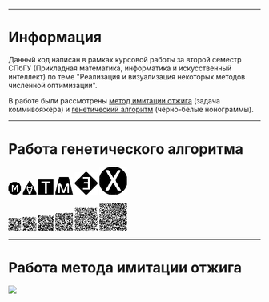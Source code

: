 ___
# Информация
Данный код написан в рамках курсовой работы за второй семестр СПбГУ (Прикладная математика, информатика и искусственный интеллект) по теме "Реализация и визуализация некоторых методов численной оптимизации".

В работе были рассмотрены [метод имитации отжига](https://ru.wikipedia.org/wiki/%D0%90%D0%BB%D0%B3%D0%BE%D1%80%D0%B8%D1%82%D0%BC_%D0%B8%D0%BC%D0%B8%D1%82%D0%B0%D1%86%D0%B8%D0%B8_%D0%BE%D1%82%D0%B6%D0%B8%D0%B3%D0%B0) (задача коммивояжёра) и [генетический алгоритм](https://ru.wikipedia.org/wiki/%D0%93%D0%B5%D0%BD%D0%B5%D1%82%D0%B8%D1%87%D0%B5%D1%81%D0%BA%D0%B8%D0%B9_%D0%B0%D0%BB%D0%B3%D0%BE%D1%80%D0%B8%D1%82%D0%BC) (чёрно-белые нонограммы).
___
# Работа генетического алгоритма

![](TestGen/m_m.png)
![](TestGen/A.png)
![](TestGen/T.png)
![](TestGen/M.png)
![](TestGen/E.png)
![](TestGen/X.png)

![](TestGen/Res_25x25.gif)
![](TestGen/Res_27x27.gif)
![](TestGen/Res_30x30.gif)
![](TestGen/Res_35x35.gif)
![](TestGen/Res_45x45.gif)
![](TestGen/Res_55x55.gif)

___
# Работа метода имитации отжига

![](TestAnnealing/cities_200.gif)
